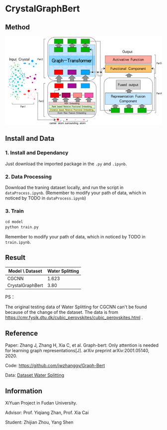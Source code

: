 # CrystalGraphBert

## Method

<img src="./assets/Method.png" alt="Method" style="zoom:50%;" />

## Install and Data

### 1. Install and Dependancy

Just download the imported package in the `.py` and `.ipynb`.

### 2. Data Processing

Download the traning dataset locally, and run the script in `dataProcess.ipynb`. (Remember to modify your path of data, which in noticed by TODO in  `dataProcess.ipynb`)

### 3. Train

```python
cd model
python train.py
```

Remember to modify your path of data, which in noticed by TODO in `train.ipynb`.

## Result

| Model \ Dataset  | Water Splitting |
| ---------------- | --------------- |
| CGCNN            | 1.623           |
| CrystalGraphBert | 3.80            |

PS：

The original testing data of Water Splitting for CGCNN can't be found because of the change of the dataset. The data is from https://cmr.fysik.dtu.dk/cubic_perovskites/cubic_perovskites.html .

## Reference

Paper: Zhang J, Zhang H, Xia C, et al. Graph-bert: Only attention is needed for learning graph representations[J]. arXiv preprint arXiv:2001.05140, 2020.

Code: https://github.com/jwzhanggy/Graph-Bert

Data: [Dataset Water Splitting](https://cmr.fysik.dtu.dk/cubic_perovskites/cubic_perovskites.html#abo3-candidates-for-water-splitting)

## Information

XiYuan Project in Fudan University.

Advisor: Prof. Yiqiang Zhan, Prof. Xia Cai

Student: Zhijian Zhou, Yang Shen
